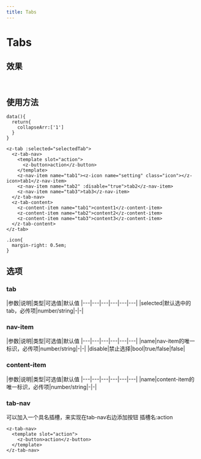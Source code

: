 ```yaml
---
title: Tabs
---
```

# Tabs
## 效果
<br/>
<tabs-demo></tabs-demo>

## 使用方法

```vue
data(){
  return{
    collapseArr:['1']
  }
}

<z-tab :selected="selectedTab">
  <z-tab-nav>
    <template slot="action">
      <z-button>action</z-button>
    </template>
    <z-nav-item name="tab1"><z-icon name="setting" class="icon"></z-icon>tab1</z-nav-item>
    <z-nav-item name="tab2" :disable="true">tab2</z-nav-item>
    <z-nav-item name="tab3">tab3</z-nav-item>
  </z-tab-nav>
  <z-tab-content>
    <z-content-item name="tab1">content1</z-content-item>
    <z-content-item name="tab2">content2</z-content-item>
    <z-content-item name="tab3">content3</z-content-item>
  </z-tab-content>
</z-tab>

.icon{
  margin-right: 0.5em;
}
```
## 选项
### tab
|参数|说明|类型|可选值|默认值
|---|---|---|---|---|---|
|selected|默认选中的tab，必传项|number/string|-|-|
### nav-item
|参数|说明|类型|可选值|默认值
|---|---|---|---|---|---|
|name|nav-item的唯一标识，必传项|number/string|-|-|
|disable|禁止选择|bool|true/false|false|
### content-item
|参数|说明|类型|可选值|默认值
|---|---|---|---|---|---|
|name|content-item的唯一标识，必传项|number/string|-|-|
### tab-nav
可以加入一个具名插槽，来实现在tab-nav右边添加按钮
插槽名:action
```vue
<z-tab-nav>
  <template slot="action">
    <z-button>action</z-button>
  </template>
</z-tab-nav>
```